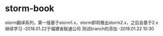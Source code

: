 # storm-book
storm翻译系列，第一版基于storm1.x，storm即将推出storm2.x，之后会基于2.x继续学习
-2018.01.22于福建省联通公司
测试branch的添加
-2018.01.22 10:30
